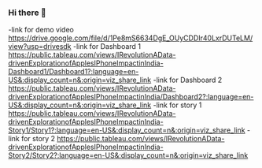### Hi there 👋

<!--
**mtu521uma035/mtu521uma035** is a ✨ _special_ ✨ repository because its `README.md` (this file) appears on your GitHub profile.

Here are some ideas to get you started:

- 🔭 I’m currently working on ...
- 🌱 I’m currently learning ...
- 👯 I’m looking to collaborate on ...
- 🤔 I’m looking for help with ...
- 💬 Ask me about ...
- 📫 How to reach me: ...
- 😄 Pronouns: ...
- ⚡ Fun fact: ...
-->
-link for demo video
https://drive.google.com/file/d/1Pe8mS6634DgE_OUyCDDIr40LxrDUTeLM/view?usp=drivesdk
-link for Dashboard 1
https://public.tableau.com/views/IRevolutionAData-drivenExplorationofApplesIPhoneImpactinIndia-Dashboard1/Dashboard1?:language=en-US&:display_count=n&:origin=viz_share_link
-link for Dashboard 2
https://public.tableau.com/views/IRevolutionAData-drivenExplorationofApplesIPhoneImpactinIndia/Dashboard2?:language=en-US&:display_count=n&:origin=viz_share_link
-link for story 1
https://public.tableau.com/views/IRevolutionAData-drivenExplorationofApplesIPhoneImpactinIndia-Story1/Story1?:language=en-US&:display_count=n&:origin=viz_share_link
-link for story 2
https://public.tableau.com/views/IRevolutionAData-drivenExplorationofApplesIPhoneImpactinIndia-Story2/Story2?:language=en-US&:display_count=n&:origin=viz_share_link

